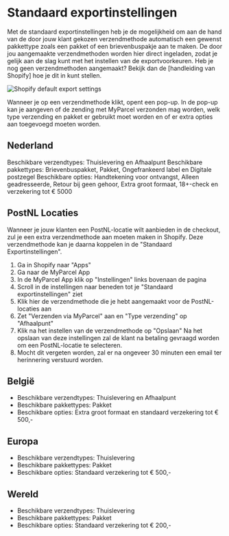 # Standaard exportinstellingen

Met de standaard exportinstellingen heb je de mogelijkheid om aan de hand van de
door jouw klant gekozen verzendmethode automatisch een gewenst pakkettype zoals
een pakket of een brievenbuspakje aan te maken. De door jou aangemaakte
verzendmethoden worden hier direct ingeladen, zodat je gelijk aan de slag kunt
met het instellen van de exportvoorkeuren. Heb je nog geen verzendmethoden
aangemaakt? Bekijk dan de [handleiding van Shopify] hoe je dit in kunt stellen.

![Shopify default export settings](/documentation/shopify/shopify-default-export-settings.gif)

Wanneer je op een verzendmethode klikt, opent een pop-up. In de pop-up kan je
aangeven of de zending met MyParcel verzonden mag worden, welk type verzending
en pakket er gebruikt moet worden en of er extra opties aan toegevoegd moeten
worden.

## Nederland

Beschikbare verzendtypes: Thuislevering en Afhaalpunt Beschikbare pakkettypes:
Brievenbuspakket, Pakket, Ongefrankeerd label en Digitale postzegel Beschikbare
opties: Handtekening voor ontvangst, Alleen geadresseerde, Retour bij geen
gehoor, Extra groot formaat, 18+-check en verzekering tot € 5000

## PostNL Locaties

Wanneer je jouw klanten een PostNL-locatie wilt aanbieden in de checkout, zul je
een extra verzendmethode aan moeten maken in Shopify. Deze verzendmethode kan je
daarna koppelen in de "Standaard Exportinstellingen".

<MPImg src="/documentation/shopify/shopify-postnl-location.jpg" alt="Shopify PostNL-locatie" />

1. Ga in Shopify naar "Apps"
2. Ga naar de MyParcel App
3. In de MyParcel App klik op "Instellingen" links bovenaan de pagina
4. Scroll in de instellingen naar beneden tot je "Standaard exportinstellingen"
   ziet
5. Klik hier de verzendmethode die je hebt aangemaakt voor de PostNL-locaties
   aan
6. Zet "Verzenden via MyParcel" aan en "Type verzending" op "Afhaalpunt"
7. Klik na het instellen van de verzendmethode op "Opslaan" Na het opslaan van
   deze instellingen zal de klant na betaling gevraagd worden om een
   PostNL-locatie te selecteren.
8. Mocht dit vergeten worden, zal er na ongeveer 30 minuten een email ter
   herinnering verstuurd worden.

## België

- Beschikbare verzendtypes: Thuislevering en Afhaalpunt
- Beschikbare pakkettypes: Pakket
- Beschikbare opties: Extra groot formaat en standaard verzekering tot € 500,-

## Europa

- Beschikbare verzendtypes: Thuislevering
- Beschikbare pakkettypes: Pakket
- Beschikbare opties: Standaard verzekering tot € 500,-

## Wereld

- Beschikbare verzendtypes: Thuislevering
- Beschikbare pakkettypes: Pakket
- Beschikbare opties: Standaard verzekering tot € 200,-
